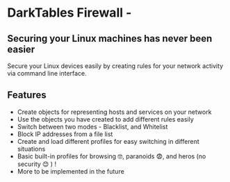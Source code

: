 # DarkTables Firewall -
## Securing your Linux machines has never been easier

Secure your Linux devices easily by creating rules for your network activity via command line interface.

## Features

- Create objects for representing hosts and services on your network
- Use the objects you have created to add different rules easily
- Switch between two modes - Blacklist, and Whitelist
- Block IP addresses from a file list
- Create and load different profiles for easy switching in different situations
- Basic built-in profiles for browsing 🤓, paranoids 😨, and heros (no security  😊 ) ! 
- More to be implemented in the future 

